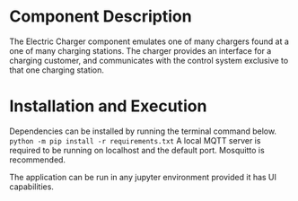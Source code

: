 # Component Description
The Electric Charger component emulates one of many chargers found at a one of many charging stations. The charger provides an interface for a charging customer, and communicates with the control system exclusive to that one charging station.

# Installation and Execution
Dependencies can be installed by running the terminal command below.
`python -m pip install -r requirements.txt`
A local MQTT server is required to be running on localhost and the default port. Mosquitto is recommended.

The application can be run in any jupyter environment provided it has UI capabilities.